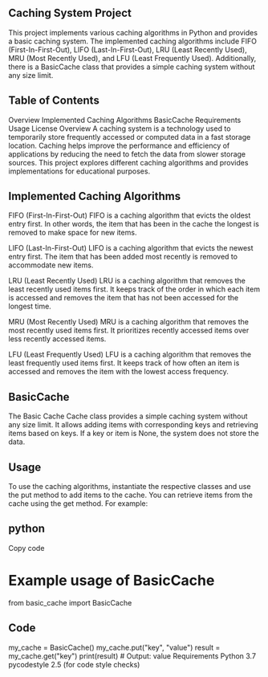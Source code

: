 ## Caching System Project
This project implements various caching algorithms in Python and provides a basic caching system. The implemented caching algorithms include FIFO (First-In-First-Out), LIFO (Last-In-First-Out), LRU (Least Recently Used), MRU (Most Recently Used), and LFU (Least Frequently Used). Additionally, there is a BasicCache class that provides a simple caching system without any size limit.

## Table of Contents
Overview
Implemented Caching Algorithms
BasicCache
Requirements
Usage
License
Overview
A caching system is a technology used to temporarily store frequently accessed or computed data in a fast storage location. Caching helps improve the performance and efficiency of applications by reducing the need to fetch the data from slower storage sources. This project explores different caching algorithms and provides implementations for educational purposes.

## Implemented Caching Algorithms
FIFO (First-In-First-Out)
FIFO is a caching algorithm that evicts the oldest entry first. In other words, the item that has been in the cache the longest is removed to make space for new items.

LIFO (Last-In-First-Out)
LIFO is a caching algorithm that evicts the newest entry first. The item that has been added most recently is removed to accommodate new items.

LRU (Least Recently Used)
LRU is a caching algorithm that removes the least recently used items first. It keeps track of the order in which each item is accessed and removes the item that has not been accessed for the longest time.

MRU (Most Recently Used)
MRU is a caching algorithm that removes the most recently used items first. It prioritizes recently accessed items over less recently accessed items.

LFU (Least Frequently Used)
LFU is a caching algorithm that removes the least frequently used items first. It keeps track of how often an item is accessed and removes the item with the lowest access frequency.

## BasicCache
The Basic Cache 
Cache class provides a simple caching system without any size limit. It allows adding items with corresponding keys and retrieving items based on keys. If a key or item is None, the system does not store the data.

## Usage
To use the caching algorithms, instantiate the respective classes and use the put method to add items to the cache. You can retrieve items from the cache using the get method. For example:

## python
Copy code
# Example usage of BasicCache
from basic_cache import BasicCache
## Code 
my_cache = BasicCache()
my_cache.put("key", "value")
result = my_cache.get("key")
print(result)  # Output: value
Requirements
Python 3.7
pycodestyle 2.5 (for code style checks)





